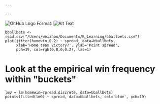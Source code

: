 ```yaml
---

---
```


![GitHub Logo](/images/logo.png)
Format: ![Alt Text](url)

```{r setwd("/Users/weizhou/Documents/R_Learning")}
bballbets <- read.csv("/Users/weizhou/Documents/R_Learning/bballbets.csv")
plot(jitter(homewin,0.2) ~ spread, data=bballbets,
     xlab='Home team victory?', ylab='Point spread',
     pch=19, col=rgb(0,0,0,0.2), las=1)
```


# Look at the empirical win frequency within "buckets"

```spread.discrete = cut(bballbets$spread, breaks=seq(-35,45,by=10))
lm0 = lm(homewin~spread.discrete, data=bballbets)
points(fitted(lm0) ~ spread, data=bballbets, col='blue', pch=19)
```
